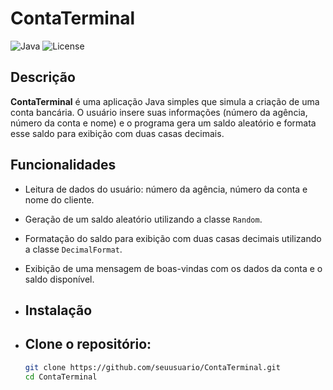 # ContaTerminal

![Java](https://img.shields.io/badge/java-22-orange)
![License](https://img.shields.io/badge/license-MIT-blue.svg)

## Descrição

**ContaTerminal** é uma aplicação Java simples que simula a criação de uma conta bancária. O usuário insere suas informações (número da agência, número da conta e nome) e o programa gera um saldo aleatório e formata esse saldo para exibição com duas casas decimais.

## Funcionalidades

- Leitura de dados do usuário: número da agência, número da conta e nome do cliente.
- Geração de um saldo aleatório utilizando a classe `Random`.
- Formatação do saldo para exibição com duas casas decimais utilizando a classe `DecimalFormat`.
- Exibição de uma mensagem de boas-vindas com os dados da conta e o saldo disponível.

- ## Instalação

- ## Clone o repositório:
   ```bash
   git clone https://github.com/seuusuario/ContaTerminal.git
   cd ContaTerminal

   
